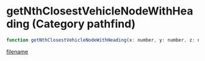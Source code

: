 # getNthClosestVehicleNodeWithHeading (Category pathfind)

```js
function getNthClosestVehicleNodeWithHeading(x: number, y: number, z: number, nthClosest: int, outPosition: vectorPtr, outHeading: numberPtr, outInt: intPtr, p6: int, p7: number, p8: number): Array
```

[filename](getNthClosestVehicleNodeWithHeading_m.md ':include')